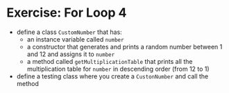 # Exercise: For Loop 4
* define a class `CustomNumber` that has:
  * an instance variable called `number`
  * a constructor that generates and prints a random number between 1 and 12 and assigns it to `number`
  * a method called `getMultiplicationTable` that prints all the multiplication table for `number` in descending order (from 12 to 1)
* define a testing class where you create a `CustonNumber` and call the method
